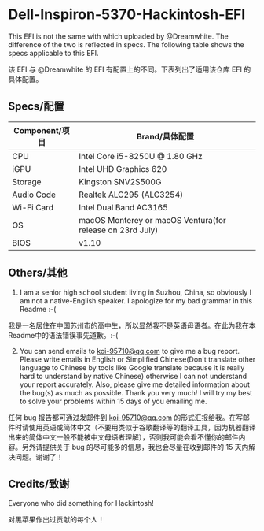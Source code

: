 # Dell-Inspiron-5370-Hackintosh-EFI
This EFI is not the same with which uploaded by @Dreamwhite. The difference of the two is reflected in specs. The following table shows the specs applicable to this EFI.

该 EFI 与 @Dreamwhite 的 EFI 有配置上的不同。下表列出了适用该仓库 EFI 的具体配置。
## Specs/配置
| Component/项目      | Brand/具体配置 |
| ----------- | ----------- |
| CPU      | Intel Core i5-8250U @ 1.80 GHz       |
| iGPU   | Intel UHD Graphics 620       |
| Storage | Kingston SNV2S500G |
| Audio Code |Realtek ALC295 (ALC3254)|
| Wi-Fi Card | Intel Dual Band AC3165|
|OS|macOS Monterey or macOS Ventura(for release on 23rd July)|
|BIOS|v1.10|
## Others/其他
1. I am a senior high school student living in Suzhou, China, so obviously I am not a native-English speaker. I apologize for my bad grammar in this Readme :-(

我是一名居住在中国苏州市的高中生，所以显然我不是英语母语者。在此为我在本Readme中的语法错误事先道歉。:-( 

2. You can send emails to koi-95710@qq.com to give me a bug report. Please write emails in English or Simplified Chinese(Don't translate other language to Chinese by tools like Google translate because it is really hard to understand by native Chinese) otherwise I can not understand your report accurately. Also, please give me detailed information about the bug(s) as much as possible. Thank you very much! I will try my best to solve your problems within 15 days of you emailing me.

任何 bug 报告都可通过发邮件到 koi-95710@qq.com 的形式汇报给我。在写邮件时请使用英语或简体中文（不要用类似于谷歌翻译等的翻译工具，因为机器翻译出来的简体中文一般不能被中文母语者理解），否则我可能会看不懂你的邮件内容。另外请提供关于 bug 的尽可能多的信息，我也会尽量在收到邮件的 15 天内解决问题。谢谢了！
## Credits/致谢
Everyone who did something for Hackintosh!

对黑苹果作出过贡献的每个人！
